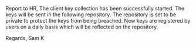 Report to HR,
The client key collection has been successfully started. The keys will be sent in the following repository. The repository is set to be private to protect the keys from being breached. New keys are registered by users on a daily basis which will be reflected on the repository.

Regards,
Sam K
